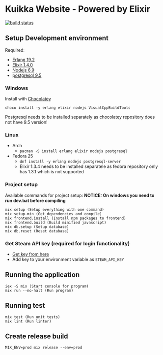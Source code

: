# Kuikka Website - Powered by Elixir
[![build status](https://travis-ci.org/osasto-kuikka/kuikka-website.svg?branch=master)](https://travis-ci.org/osasto-kuikka/kuikka-website)

## Setup Development environment
Required:
* [Erlang 19.2](http://www.erlang.org/)
* [Elixir 1.4.0](http://elixir-lang.org/)
* [Nodejs 6.9](https://nodejs.org/en/)
* [postgresql 9.5](https://www.postgresql.org/)

### Windows
Install with [Chocolatey](https://chocolatey.org/install)
```
choco install -y erlang elixir nodejs VisualCppBuildTools
```
Postgresql needs to be installed separately as chocolatey repository
does not have 9.5 version!

### Linux
* Arch
  * `pacman -S install erlang elixir nodejs postgresql`
* Fedora 25
  * `dnf install -y erlang nodejs postgresql-server`
  * Elixir 1.3.4 needs to be installed separatele as fedora
    repository only has 1.3.1 which is not supported

### Project setup
Available commands for project setup:
**NOTICE: On windows you need to run dev.bat before compiling**
```
mix setup (Setup everything with one command)
mix setup.min (Get dependencies and compile)
mix frontend.install (Install npm packages to frontend)
mix frontend.build (Build minified javascript)
mix db.setup (Setup database)
mix db.reset (Reset database)
```

### Get Steam API key (required for login functionality)
* [Get key from here](http://steamcommunity.com/dev/apikey)
* Add key to your environment variable as `STEAM_API_KEY`

## Running the application
```
iex -S mix (Start console for program)
mix run --no-halt (Run program)
```

## Running test
```
mix test (Run unit tests)
mix lint (Run linter)
```

## Create release build
```
MIX_ENV=prod mix release --env=prod
```
